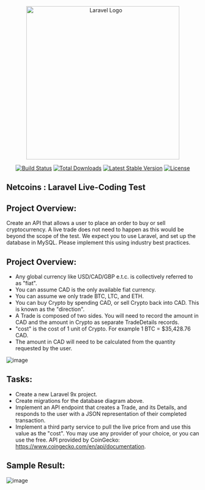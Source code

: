<p align="center"><a href="https://laravel.com" target="_blank"><img src="https://raw.githubusercontent.com/laravel/art/master/logo-lockup/5%20SVG/2%20CMYK/1%20Full%20Color/laravel-logolockup-cmyk-red.svg" width="400" alt="Laravel Logo"></a></p>

<p align="center">
<a href="https://github.com/laravel/framework/actions"><img src="https://github.com/laravel/framework/workflows/tests/badge.svg" alt="Build Status"></a>
<a href="https://packagist.org/packages/laravel/framework"><img src="https://img.shields.io/packagist/dt/laravel/framework" alt="Total Downloads"></a>
<a href="https://packagist.org/packages/laravel/framework"><img src="https://img.shields.io/packagist/v/laravel/framework" alt="Latest Stable Version"></a>
<a href="https://packagist.org/packages/laravel/framework"><img src="https://img.shields.io/packagist/l/laravel/framework" alt="License"></a>
</p>

## Netcoins : Laravel Live-Coding Test

## Project Overview:
Create an API that allows a user to place an order to buy or sell cryptocurrency. A live trade does not need to happen as this would be beyond the scope of the test. We expect you to use Laravel, and set up the database in MySQL. Please implement this using industry best practices.

## Project Overview:
- Any global currency like USD/CAD/GBP e.t.c. is collectively referred to as "fiat".
- You can assume CAD is the only available fiat currency.
- You can assume we only trade BTC, LTC, and ETH.
- You can buy Crypto by spending CAD, or sell Crypto back into CAD. This is known as the "direction".
- A Trade is composed of two sides. You will need to record the amount in CAD and the amount in Crypto as separate TradeDetails records.
- "cost" is the cost of 1 unit of Crypto. For example 1 BTC = $35,428.76 CAD.
- The amount in CAD will need to be calculated from the quantity requested by the user.

![image](https://github.com/chintanshah46/NetCoins/assets/58828374/94db4c7f-14c0-4f89-ae4b-a883a4d8dcce)

## Tasks:
- Create a new Laravel 9x project.
- Create migrations for the database diagram above.
- Implement an API endpoint that creates a Trade, and its Details, and responds to the user with a JSON representation of their completed transaction.
- Implement a third party service to pull the live price from and use this value as the "cost". You may use any provider of your choice, or you can use the free. API provided by CoinGecko: https://www.coingecko.com/en/api/documentation.

## Sample Result:
![image](https://github.com/chintanshah46/NetCoins/assets/58828374/ac01394d-d946-496c-83c5-d2ed898044ba)
